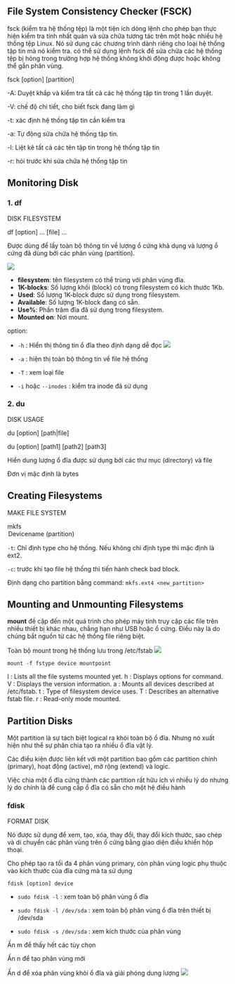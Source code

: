 ## File System Consistency Checker (FSCK)

fsck (kiểm tra hệ thống tệp) là một tiện ích dòng lệnh cho phép bạn thực hiện kiểm tra tính nhất quán và sửa chữa tương tác trên một hoặc nhiều hệ thống tệp Linux. Nó sử dụng các chương trình dành riêng cho loại hệ thống tập tin mà nó kiểm tra.
có thể sử dụng lệnh fsck để sửa chữa các hệ thống tệp bị hỏng trong trường hợp hệ thống không khởi động được hoặc không thể gắn phân vùng.


fsck [option] [partition]

-A: Duyệt khắp và kiểm tra tất cả các hệ thống tập tin trong 1 lần duyệt.

-V: chế độ chi tiết, cho biết fsck đang làm gì

-t: xác định hệ thống tập tin cần kiểm tra

-a: Tự động sửa chữa hệ thống tập tin.

-l: Liệt kê tất cả các tên tập tin trong hệ thống tập tin

-r: hỏi trước khi sửa chữa hệ thống tập tin



## Monitoring Disk

### 1. df
DISK FILESYSTEM

df [option] ... [file] ...

Được dùng để lấy toàn bộ thông tin về lượng ổ cứng khả dụng và lượng ổ cứng đã dùng bởi các phân vùng (partition).

![](https://f6-zpcloud.zdn.vn/4056597831803378453/45477b49eeda218478cb.jpg)

- **filesystem**: tên filesystem có thể trùng với phân vùng đĩa.
- **1K-blocks**: Số lượng khối (block) có trong filesystem có kích thước 1Kb.
- **Used**: Số lượng 1K-block được sử dụng trong filesystem.
- **Available**: Số lượng 1K-block đang có sẵn.
- **Use%**: Phần trăm đĩa đã sử dụng trong filesystem.
- **Mounted on**: Nơi mount.

option:

- `-h` : Hiển thị thông tin ổ đĩa theo định dạng dễ đọc
![](https://f6-zpcloud.zdn.vn/8730875925442365976/6990cb147787b8d9e196.jpg)


- `-a` : hiện thị toàn bộ thông tin về file hệ thống
- `-T` : xem loại file
- `-i` hoặc `--inodes` : kiểm tra inode đã sử dụng


### 2. du
DISK USAGE

du [option] [path|file]

du [option] [path1] [path2] [path3]

Hiển  dung lượng ổ đĩa được sử dụng bởi các thư mục (directory) và file

Đơn vị mặc định là bytes


## Creating Filesystems
MAKE FILE SYSTEM

mkfs <option> Devicename (partition)
  
`-t`: Chỉ định type cho hệ thống. Nếu không chỉ định type thì mặc định là ext2.
  
`-c`: trước khi tạo file hệ thống thì tiến hành check bad block.
  
Định dạng cho partition bằng command: `mkfs.ext4 <new_partition>`


## Mounting and Unmounting Filesystems
**mount** đề cập đến một quá trình cho phép máy tính truy cập các file trên nhiều thiết bị khác nhau, chẳng hạn như USB hoặc ổ cứng. Điều này là do chúng bắt nguồn từ các hệ thống file riêng biệt. 

Toàn bộ mount trong hệ thống lưu trong /etc/fstab
  ![](https://f6-zpcloud.zdn.vn/656976804553489976/912bb9991104de5a8715.jpg)

`mount -f fstype device mountpoint`

l : Lists all the file systems mounted yet.
h : Displays options for command.
V : Displays the version information.
a : Mounts all devices described at /etc/fstab.
t : Type of filesystem device uses.
T : Describes an alternative fstab file.
r : Read-only mode mounted.

## Partition Disks
Một partition là sự tách biệt logical ra khỏi toàn bộ ổ đĩa. Nhưng nó xuất hiện như thể sự phân chia tạo ra nhiều ổ đĩa vật lý.

Các điều kiện được liên kết với một partition bao gồm các partition chính (primary), hoạt động (active), mở rộng (extend) và logic.

Việc chia một ổ đĩa cứng thành các partition rất hữu ích vì nhiều lý do nhưng lý do chính là để cung cấp ổ đĩa có sẵn cho một hệ điều hành

### fdisk
FORMAT DISK
  
Nó được sử dụng để xem, tạo, xóa, thay đổi, thay đổi kích thước, sao chép và di chuyển các phân vùng trên ổ cứng bằng giao diện điều khiển hộp thoại.
 
Cho phép tạo ra tối đa 4 phân vùng primary, còn phân vùng logic phụ thuộc vào kích thước của đĩa cứng mà ta sử dụng

`fdisk [option] device `

- `sudo fdisk -l` : xem toàn bộ phân vùng ổ đĩa
 
- `sudo fdisk -l /dev/sda` : xem toàn bộ phân vùng ổ đĩa trên thiết bị /dev/sda
  
- `sudo fdisk -s /dev/sda` : xem kích thước của phân vùng
  

Ấn m để thấy hết các tùy chọn
  
Ấn n để tạo phân vùng mới
  
Ấn d để xóa phân vùng khỏi ổ đĩa và giải phóng dung lượng
![](https://f5-zpcloud.zdn.vn/419097643625438136/4392c3aa963659680027.jpg)
  








































